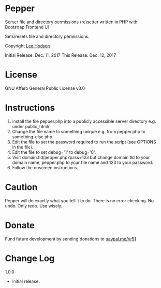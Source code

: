 # Pepper
Server file and directory permissions (re)setter written in PHP with Bootstrap Frontend UI

Sets/resets file and directory permissions.

Copyright [Lee Hodson](https://wpservicemasters.com)

Initial Release: Dec. 11, 2017
This Release: Dec. 12, 2017

# License

GNU Affero General Public License v3.0

# Instructions

1) Install the file pepper.php into a publicly accessible server directory e.g. under public_html/
1) Change the file name to something unique e.g. from pepper.php to something-else.php.
1) Edit the file to set the password required to run the script (see OPTIONS in the file).
1) Edit the file to set debug='1' to debug='0'.
1) Visit domain.tld/pepper.php?pass=123 but change domain.tld to your domain name, pepper.php to your file name and 123 to your password.
1) Follow the onscreen instructions.

#	Caution

Pepper will do exactly what you tell it to do. There is no error checking. No undo. Only redo. Use wisely.

# Donate

Fund future development by sending donations to [paypal.me/vr51](https://paypal.me/vr51)

# Change Log

1.0.0

- Initial release.
